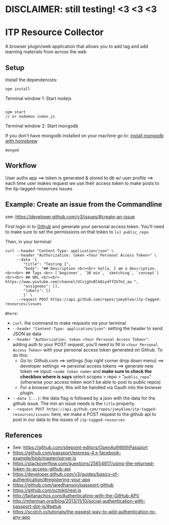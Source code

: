 # DISCLAIMER: still testing! <3 <3 <3

# ITP Resource Collector

A browser plugin/web application that allows you to add tag and add learning materials from across the web 

## Setup

Install the dependencies:
```
npm install
```

Terminal window 1: Start nodejs
```

npm start
// or nodemon index.js 
```

Terminal window 2: Start mongodb

If you don't have mongodb installed on your machine go to: [install mongodb with homebrew](https://docs.mongodb.com/manual/tutorial/install-mongodb-on-os-x/#install-mongodb-community-edition-with-homebrew)
```
mongod
```

## Workflow

User auths app ==> token is generated & stored to db w/ user profile ==> each time user makes request we use their access token to make posts to the itp-tagged-resources issues


## Example: Create an issue from the Commandline

see: https://developer.github.com/v3/issues/#create-an-issue

First login in to [Github](https://github.com) and generate your personal access token. You'll need to make sure to set the permissions on that token to `[x] public_repo`.

Then, in your terminal: 

```
curl --header "Content-Type: application/json" \
     --header "Authorization: token <Your Personal Access Token>" \
     --data '{
        "title": "Testing 1",
        "body": "## Description <br><br> hello, I am a description. <br><br> ## Tags <br> [`beginner`, `30 min`, `sketching`, `concept`] <br><br> ## URL <br><br> https://www.youtube.com/channel/UCvjgXvBlbQiydffZU7m1_aw ",
        "assignees": [],
        "labels": []
        }' \
     --request POST https://api.github.com/repos/joeyklee/itp-tagged-resources/issues
```

`Where`:

* `curl`: the command to make requests via your terminal
* `--header "Content-Type: application/json"`: setting the header to send JSON as data
* `--header "Authorization: token <Your Personal Access Token>"`: adding auth to your POST request, you'll need to fill in `<Your Personal Access Token>` with your personal access token generated on Github. To do this:
    - Go to: Github.com ==> settings (top right corner drop down menu) ==> developer settings ==> personal access tokens ==> generate new token ==> input: `<some token name>` and **make sure to check the checkbox where is says** select scopes > repo > "`public_repo`" (otherwise your access token won't be able to post to public repos)
    - For a browser plugin, this will be handled via Oauth into the browser plugin.
* `--data {...}`: the data flag is followed by a json with the data for the github issue. The min an issue needs is the `title` property.
* `--request POST https://api.github.com/repos/joeyklee/itp-tagged-resources/issues`: here, we make a POST request to the github api to post in our data to the issues of `itp-tagged-resources`


## References

- See: https://github.com/sitepoint-editors/OpenAuthWithPassport
- https://github.com/passport/express-4.x-facebook-example/blob/master/server.js
- https://stackoverflow.com/questions/25654617/using-the-returned-token-to-access-github-api
- https://developer.github.com/v3/guides/basics-of-authentication/#registering-your-app
- https://github.com/jaredhanson/passport-github
- https://github.com/octokit/rest.js
- http://fajitanachos.com/Authenticating-with-the-GitHub-API/
- http://mherman.org/blog/2013/11/10/social-authentication-with-passport-dot-js/#setup
- https://scotch.io/tutorials/the-easiest-way-to-add-authentication-to-any-app

